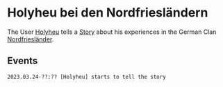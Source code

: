 # Holyheu bei den Nordfriesländern

The User [Holyheu](3.md) tells a [Story](6.markdown) about his experiences in the German Clan [Nordfriesländer](11.md).

## Events

```
2023.03.24-??:?? [Holyheu] starts to tell the story
```
